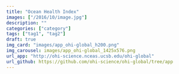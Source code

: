 ```yaml
---
title: "Ocean Health Index"
images: ["/2016/10/image.jpg"]
description: ""
categories: ["category"]
tags: ["tag1", "tag2"]
draft: true
img_card: "images/app_ohi-global_h200.png"
img_carousel: images/app_ohi-global_1425x576.png
url_app: "http://ohi-science.nceas.ucsb.edu/ohi-global"
url_github: https://github.com/ohi-science/ohi-global/tree/app
---
```


